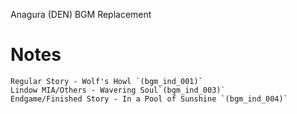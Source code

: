 Anagura (DEN) BGM Replacement

# Notes
    Regular Story - Wolf's Howl `(bgm_ind_001)`
    Lindow MIA/Others - Wavering Soul`(bgm_ind_003)`
    Endgame/Finished Story - In a Pool of Sunshine `(bgm_ind_004)`
